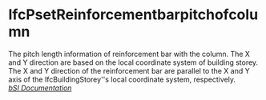 IfcPsetReinforcementbarpitchofcolumn
====================================
The pitch length information of reinforcement bar with the column. The X and Y
direction are based on the local coordinate system of building storey. The X
and Y direction of the reinforcement bar are parallel to the X and Y axis of
the IfcBuildingStorey''s local coordinate system, respectively.  
[ _bSI
Documentation_](https://standards.buildingsmart.org/IFC/DEV/IFC4_2/FINAL/HTML/schema/ifcstructuralelementsdomain/pset/pset_reinforcementbarpitchofcolumn.htm)


